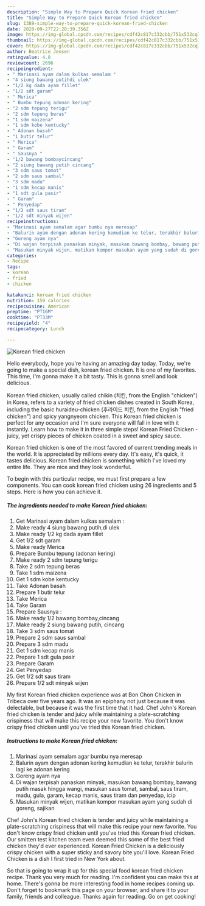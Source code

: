 ```yaml
---
description: "Simple Way to Prepare Quick Korean fried chicken"
title: "Simple Way to Prepare Quick Korean fried chicken"
slug: 1389-simple-way-to-prepare-quick-korean-fried-chicken
date: 2020-09-27T22:28:39.356Z
image: https://img-global.cpcdn.com/recipes/cdf42c817c332cbb/751x532cq70/korean-fried-chicken-foto-resep-utama.jpg
thumbnail: https://img-global.cpcdn.com/recipes/cdf42c817c332cbb/751x532cq70/korean-fried-chicken-foto-resep-utama.jpg
cover: https://img-global.cpcdn.com/recipes/cdf42c817c332cbb/751x532cq70/korean-fried-chicken-foto-resep-utama.jpg
author: Beatrice Jensen
ratingvalue: 4.8
reviewcount: 2696
recipeingredient:
- " Marinasi ayam dalam kulkas semalam "
- "4 siung bawang putihdi ulek"
- "1/2 kg dada ayam fillet"
- "1/2 sdt garam"
- " Merica"
- " Bumbu tepung adonan kering"
- "2 sdm tepung terigu"
- "2 sdm tepung beras"
- "1 sdm maizena"
- "1 sdm kobe kentucky"
- " Adonan basah"
- "1 butir telur"
- " Merica"
- " Garam"
- " Sausnya "
- "1/2 bawang bombaycincang"
- "2 siung bawang putih cincang"
- "3 sdm saus tomat"
- "2 sdm saus sambal"
- "3 sdm madu"
- "1 sdm kecap manis"
- "1 sdt gula pasir"
- " Garam"
- " Penyedap"
- "1/2 sdt saus tiram"
- "1/2 sdt minyak wijen"
recipeinstructions:
- "Marinasi ayam semalam agar bumbu nya meresap"
- "Balurin ayam dengan adonan kering kemudian ke telur, terakhir balurin lagi ke adonan kering"
- "Goreng ayam nya"
- "Di wajan terpisah panaskan minyak, masukan bawang bombay, bawang putih masak hingga wangi, masukan saus tomat, sambal, saus tiram, madu, gula, garam, kecap manis, saus tiram dan penyedap, icip"
- "Masukan minyak wijen, matikan kompor masukan ayam yang sudah di goreng, sajikan"
categories:
- Recipe
tags:
- korean
- fried
- chicken

katakunci: korean fried chicken 
nutrition: 159 calories
recipecuisine: American
preptime: "PT16M"
cooktime: "PT33M"
recipeyield: "4"
recipecategory: Lunch

---
```



![Korean fried chicken](https://img-global.cpcdn.com/recipes/cdf42c817c332cbb/751x532cq70/korean-fried-chicken-foto-resep-utama.jpg)

Hello everybody, hope you're having an amazing day today. Today, we're going to make a special dish, korean fried chicken. It is one of my favorites. This time, I'm gonna make it a bit tasty. This is gonna smell and look delicious.

Korean fried chicken, usually called chikin (치킨, from the English &#34;chicken&#34;) in Korea, refers to a variety of fried chicken dishes created in South Korea, including the basic huraideu-chicken (후라이드 치킨, from the English &#34;fried chicken&#34;) and spicy yangnyeom chicken. This Korean fried chicken is perfect for any occasion and I&#39;m sure everyone will fall in love with it instantly. Learn how to make it in three simple steps! Korean Fried Chicken - juicy, yet crispy pieces of chicken coated in a sweet and spicy sauce.

Korean fried chicken is one of the most favored of current trending meals in the world. It is appreciated by millions every day. It's easy, it's quick, it tastes delicious. Korean fried chicken is something which I've loved my entire life. They are nice and they look wonderful.


To begin with this particular recipe, we must first prepare a few components. You can cook korean fried chicken using 26 ingredients and 5 steps. Here is how you can achieve it.

<!--inarticleads1-->

##### The ingredients needed to make Korean fried chicken:

1. Get  Marinasi ayam dalam kulkas semalam :
1. Make ready 4 siung bawang putih,di ulek
1. Make ready 1/2 kg dada ayam fillet
1. Get 1/2 sdt garam
1. Make ready  Merica
1. Prepare  Bumbu tepung (adonan kering)
1. Make ready 2 sdm tepung terigu
1. Take 2 sdm tepung beras
1. Take 1 sdm maizena
1. Get 1 sdm kobe kentucky
1. Take  Adonan basah
1. Prepare 1 butir telur
1. Take  Merica
1. Take  Garam
1. Prepare  Sausnya :
1. Make ready 1/2 bawang bombay,cincang
1. Make ready 2 siung bawang putih, cincang
1. Take 3 sdm saus tomat
1. Prepare 2 sdm saus sambal
1. Prepare 3 sdm madu
1. Get 1 sdm kecap manis
1. Prepare 1 sdt gula pasir
1. Prepare  Garam
1. Get  Penyedap
1. Get 1/2 sdt saus tiram
1. Prepare 1/2 sdt minyak wijen


My first Korean fried chicken experience was at Bon Chon Chicken in Tribeca over five years ago. It was an epiphany not just because it was delectable, but because it was the first time that it had. Chef John&#39;s Korean fried chicken is tender and juicy while maintaining a plate-scratching crispiness that will make this recipe your new favorite. You don&#39;t know crispy fried chicken until you&#39;ve tried this Korean fried chicken. 

<!--inarticleads2-->

##### Instructions to make Korean fried chicken:

1. Marinasi ayam semalam agar bumbu nya meresap
1. Balurin ayam dengan adonan kering kemudian ke telur, terakhir balurin lagi ke adonan kering
1. Goreng ayam nya
1. Di wajan terpisah panaskan minyak, masukan bawang bombay, bawang putih masak hingga wangi, masukan saus tomat, sambal, saus tiram, madu, gula, garam, kecap manis, saus tiram dan penyedap, icip
1. Masukan minyak wijen, matikan kompor masukan ayam yang sudah di goreng, sajikan


Chef John&#39;s Korean fried chicken is tender and juicy while maintaining a plate-scratching crispiness that will make this recipe your new favorite. You don&#39;t know crispy fried chicken until you&#39;ve tried this Korean fried chicken. Our smitten test kitchen team even deemed this some of the best fried chicken they&#39;d ever experienced. Korean Fried Chicken is a deliciously crispy chicken with a super sticky and savory bite you&#39;ll love. Korean Fried Chicken is a dish I first tried in New York about. 

So that is going to wrap it up for this special food korean fried chicken recipe. Thank you very much for reading. I'm confident you can make this at home. There's gonna be more interesting food in home recipes coming up. Don't forget to bookmark this page on your browser, and share it to your family, friends and colleague. Thanks again for reading. Go on get cooking!

